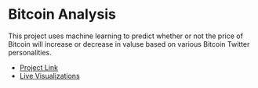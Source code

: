 # Bitcoin Analysis
This project uses machine learning to predict whether or not the price of Bitcoin will increase or decrease in valuse based on various Bitcoin Twitter personalities.

* [Project Link](https://sway.com/tuIyJ0UPYt8eSWjA?ref=Link)
* [Live Visualizations](https://kyso.io/waldohiding/twitter)
